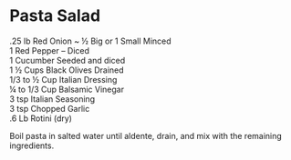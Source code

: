 # Pasta Salad

  
.25 lb Red Onion ~ ½ Big or 1 Small Minced                     
1 Red Pepper – Diced  
1 Cucumber Seeded and diced                                        
1 ½ Cups Black Olives Drained  
1/3 to ½ Cup Italian Dressing                                           
¼ to 1/3 Cup Balsamic Vinegar  
3 tsp Italian Seasoning                                                    
3 tsp Chopped Garlic  
.6 Lb Rotini \(dry\)

Boil pasta in salted water until aldente, drain, and mix with the remaining ingredients.

